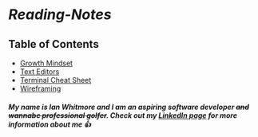 # ***Reading-Notes***

## Table of Contents
* [Growth Mindset](/classone.md)
* [Text Editors](/Classtwo.md)
* [Terminal Cheat Sheet](/class3.md)
* [Wireframing](/classfour.md)

##### My name is Ian Whitmore and I am an aspiring software developer ~~and wannabe professional golfer~~. Check out my [LinkedIn page](https://www.linkedin.com/in/ianwhitmor/) for more information about me 👍

